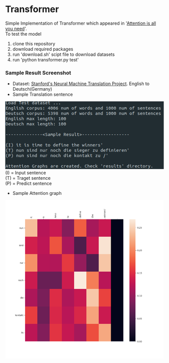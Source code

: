 # Transformer

Simple Implementation of Transformer which appeared in '[Attention is all you need](https://arxiv.org/abs/1706.03762)'.<br>
To test the model
1. clone this repository
2. download required packages
3. run 'download.sh' scipt file to download datasets
4. run 'python transformer.py test'

### Sample Result Screenshot
* Dataset: [Stanford's Neural Machine Translation Project](https://nlp.stanford.edu/projects/nmt/). English to Deutsch(Germany)
* Sample Translation sentence
<img src='sample_result.png'>
(I) = Input sentence <br> (T) = Traget sentence <br> (P) = Predict sentence <br>

* Sample Attention graph
<img src='results/dec_combo_attn.png'>
